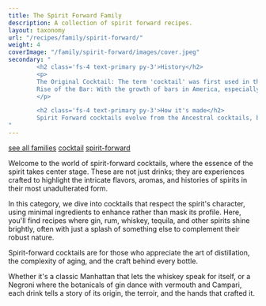 ```yaml
---
title: The Spirit Forward Family
description: A collection of spirit forward recipes.
layout: taxonomy
url: "/recipes/family/spirit-forward/"
weight: 4
coverImage: "/family/spirit-forward/images/cover.jpeg"
secondary: "
        <h2 class='fs-4 text-primary py-3'>History</h2>
        <p>
        The Original Cocktail: The term 'cocktail' was first used in the early 19th century, initially referring to a mixture of spirits, sugar, water, and bitters. This formula, which is spirit-forward, is essentially an Old Fashioned / Ancelstral, showcasing the spirit (usually whiskey) with minimal embellishment.<br/><br/>
        Rise of the Bar: With the growth of bars in America, especially in New York, cocktails became more sophisticated. The Martini, Manhattan, and Negroni from this era highlight spirits (gin, whiskey, gin again) with vermouth or other fortified wines acting as complements rather than overpowers.
        </p>

        <h2 class='fs-4 text-primary py-3'>How it's made</h2>
        Spirit Forward cocktails evolve from the Ancestral cocktails, by taking the base spirit and bitters, and adding a vermouth to enhance its flavor.
"
---
```



<a href="/recipes/family/" class="badge bg-success text-light text-decoration-none">see all families</a> 
<a href="/recipes/category/cocktail/" class="badge text-bg-primary text-decoration-none">cocktail</a> 
<a href="/recipes/family/spirit-forward/" class="badge text-bg-info text-decoration-none">spirit-forward</a>

Welcome to the world of spirit-forward cocktails, where the essence of the spirit takes center stage. These are not just drinks; they are experiences crafted to highlight the intricate flavors, aromas, and histories of spirits in their most unadulterated form. 

In this category, we dive into cocktails that respect the spirit's character, using minimal ingredients to enhance rather than mask its profile. Here, you'll find recipes where gin, rum, whiskey, tequila, and other spirits shine brightly, often with just a splash of something else to complement their robust nature. 

Spirit-forward cocktails are for those who appreciate the art of distillation, the complexity of aging, and the craft behind every bottle. 

Whether it's a classic Manhattan that lets the whiskey speak for itself, or a Negroni where the botanicals of gin dance with vermouth and Campari, each drink tells a story of its origin, the terroir, and the hands that crafted it.
